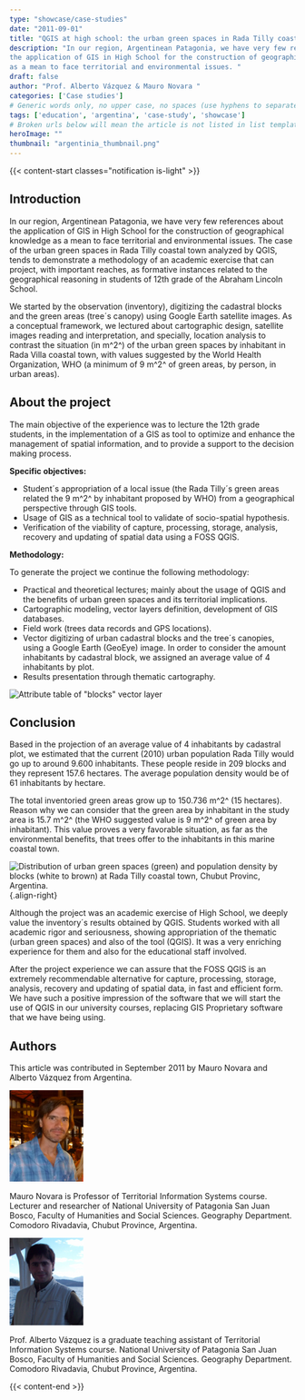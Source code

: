```yaml
---
type: "showcase/case-studies"
date: "2011-09-01"
title: "QGIS at high school: the urban green spaces in Rada Tilly coastal town, Chubut province, Argentina"
description: "In our region, Argentinean Patagonia, we have very few references about
the application of GIS in High School for the construction of geographical knowledge 
as a mean to face territorial and environmental issues. "
draft: false
author: "Prof. Alberto Vázquez & Mauro Novara "
categories: ['Case studies']
# Generic words only, no upper case, no spaces (use hyphens to separate words rather)
tags: ['education', 'argentina', 'case-study', 'showcase']
# Broken urls below will mean the article is not listed in list templates
heroImage: ""
thumbnail: "argentinia_thumbnail.png"
---
```


{{< content-start classes="notification is-light" >}}


## Introduction

In our region, Argentinean Patagonia, we have very few references about
the application of GIS in High School for the construction of
geographical knowledge as a mean to face territorial and environmental
issues. The case of the urban green spaces in Rada Tilly coastal town
analyzed by QGIS, tends to demonstrate a methodology of an academic
exercise that can project, with important reaches, as formative
instances related to the geographical reasoning in students of 12th
grade of the Abraham Lincoln School.

We started by the observation (inventory), digitizing the cadastral
blocks and the green areas (tree´s canopy) using Google Earth satellite
images. As a conceptual framework, we lectured about cartographic
design, satellite images reading and interpretation, and specially,
location analysis to contrast the situation (in m^2^) of the urban green
spaces by inhabitant in Rada Villa coastal town, with values suggested
by the World Health Organization, WHO (a minimum of 9 m^2^ of green
areas, by person, in urban areas).

## About the project

The main objective of the experience was to lecture the 12th grade
students, in the implementation of a GIS as tool to optimize and enhance
the management of spatial information, and to provide a support to the
decision making process.

**Specific objectives:**

-   Student´s appropriation of a local issue (the Rada Tilly´s green
    areas related the 9 m^2^ by inhabitant proposed by WHO) from a
    geographical perspective through GIS tools.
-   Usage of GIS as a technical tool to validate of socio-spatial
    hypothesis.
-   Verification of the viability of capture, processing, storage,
    analysis, recovery and updating of spatial data using a FOSS QGIS.

**Methodology:**

To generate the project we continue the following methodology:

-   Practical and theoretical lectures; mainly about the usage of QGIS
    and the benefits of urban green spaces and its territorial
    implications.
-   Cartographic modeling, vector layers definition, development of GIS
    databases.
-   Field work (trees data records and GPS locations).
-   Vector digitizing of urban cadastral blocks and the tree´s canopies,
    using a Google Earth (GeoEye) image. In order to consider the amount
    inhabitants by cadastral block, we assigned an average value of 4
    inhabitants by plot.
-   Results presentation through thematic cartography.

![Attribute table of "blocks" vector
layer](argentinia_chubut1.png)

## Conclusion

Based in the projection of an average value of 4 inhabitants by
cadastral plot, we estimated that the current (2010) urban population
Rada Tilly would go up to around 9.600 inhabitants. These people reside
in 209 blocks and they represent 157.6 hectares. The average population
density would be of 61 inhabitants by hectare.

The total inventoried green areas grow up to 150.736 m^2^ (15 hectares).
Reason why we can consider that the green area by inhabitant in the
study area is 15.7 m^2^ (the WHO suggested value is 9 m^2^ of green area
by inhabitant). This value proves a very favorable situation, as far as
the environmental benefits, that trees offer to the inhabitants in this
marine coastal town.

![Distribution of urban green spaces (green) and population density by
blocks (white to brown) at Rada Tilly coastal town, Chubut Provinc,
Argentina.](./images/argentinia_chubut2.png){.align-right}

Although the project was an academic exercise of High School, we deeply
value the inventory´s results obtained by QGIS. Students worked with all
academic rigor and seriousness, showing appropriation of the thematic
(urban green spaces) and also of the tool (QGIS). It was a very
enriching experience for them and also for the educational staff
involved.

After the project experience we can assure that the FOSS QGIS is an
extremely recommendable alternative for capture, processing, storage,
analysis, recovery and updating of spatial data, in fast and efficient
form. We have such a positive impression of the software that we will
start the use of QGIS in our university courses, replacing GIS
Proprietary software that we have being using.

## Authors

This article was contributed in September 2011 by Mauro Novara and
Alberto Vázquez from Argentina.

![Mauro Novara](argentinia_chubutaut1.png)

Mauro Novara is Professor of Territorial Information Systems course.
Lecturer and researcher of National University of Patagonia San Juan
Bosco, Faculty of Humanities and Social Sciences. Geography Department.
Comodoro Rivadavia, Chubut Province, Argentina.

![Alberto Vázquez](argentinia_chubutaut2.png)

Prof. Alberto Vázquez is a graduate teaching assistant of Territorial
Information Systems course. National University of Patagonia San Juan
Bosco, Faculty of Humanities and Social Sciences. Geography Department.
Comodoro Rivadavia, Chubut Province, Argentina.

{{< content-end >}}